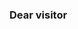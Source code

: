 ### Dear visitor

<!--
**bjvanderweij/bjvanderweij** is a ✨ _special_ ✨ repository because its `README.md` (this file) appears on your GitHub profile.

This is my personal Github account.

You can find code related to my PhD project at [github.com/experiencedlisteners](https://github.com/experiencedlisteners/).
